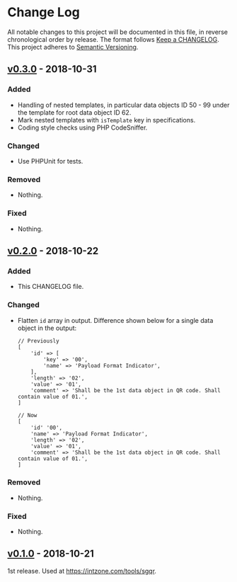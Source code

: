 # Change Log

All notable changes to this project will be documented in this file, in reverse chronological order by release.
The format follows [Keep a CHANGELOG](http://keepachangelog.com/).
This project adheres to [Semantic Versioning](http://semver.org/).

## [v0.3.0] - 2018-10-31

### Added
- Handling of nested templates, in particular data objects ID 50 - 99 under the template for root data object ID 62.
- Mark nested templates with `isTemplate` key in specifications.
- Coding style checks using PHP CodeSniffer.

### Changed
- Use PHPUnit for tests.

### Removed
- Nothing.

### Fixed
- Nothing.

## [v0.2.0] - 2018-10-22

### Added
- This CHANGELOG file.

### Changed
- Flatten `id` array in output. Difference shown below for a single data object in the output:

  ```
  // Previously
  [
      'id' => [
          'key' => '00',
          'name' => 'Payload Format Indicator',
      ],
      'length' => '02',
      'value' => '01',
      'comment' => 'Shall be the 1st data object in QR code. Shall contain value of 01.',
  ]

  // Now
  [
      'id' '00',
      'name' => 'Payload Format Indicator',
      'length' => '02',
      'value' => '01',
      'comment' => 'Shall be the 1st data object in QR code. Shall contain value of 01.',
  ]
  ```

### Removed
- Nothing.

### Fixed
- Nothing.

## [v0.1.0] - 2018-10-21

1st release. Used at https://intzone.com/tools/sgqr.

[Unreleased]: https://github.com/zionsg/sgqr-parser/compare/v0.3.0...HEAD
[v0.3.0]: https://github.com/zionsg/sgqr-parser/compare/v0.2.0...v0.3.0
[v0.2.0]: https://github.com/zionsg/sgqr-parser/compare/v0.1.0...v0.2.0
[v0.1.0]: https://github.com/zionsg/sgqr-parser/tree/v0.1.0
